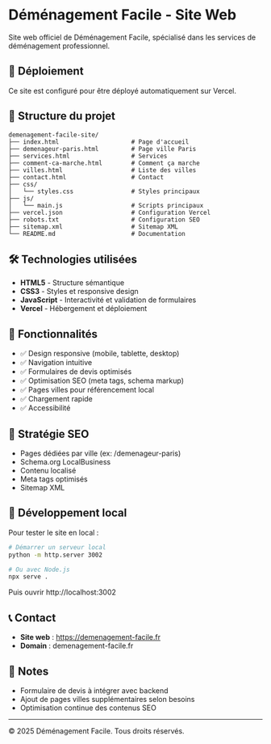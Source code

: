# Déménagement Facile - Site Web

Site web officiel de Déménagement Facile, spécialisé dans les services de déménagement professionnel.

## 🚀 Déploiement

Ce site est configuré pour être déployé automatiquement sur Vercel.

## 📁 Structure du projet

```
demenagement-facile-site/
├── index.html                    # Page d'accueil
├── demenageur-paris.html         # Page ville Paris
├── services.html                 # Services
├── comment-ca-marche.html        # Comment ça marche
├── villes.html                   # Liste des villes
├── contact.html                  # Contact
├── css/
│   └── styles.css                # Styles principaux
├── js/
│   └── main.js                   # Scripts principaux
├── vercel.json                   # Configuration Vercel
├── robots.txt                    # Configuration SEO
├── sitemap.xml                   # Sitemap XML
└── README.md                     # Documentation
```

## 🛠️ Technologies utilisées

- **HTML5** - Structure sémantique
- **CSS3** - Styles et responsive design
- **JavaScript** - Interactivité et validation de formulaires
- **Vercel** - Hébergement et déploiement

## 📱 Fonctionnalités

- ✅ Design responsive (mobile, tablette, desktop)
- ✅ Navigation intuitive
- ✅ Formulaires de devis optimisés
- ✅ Optimisation SEO (meta tags, schema markup)
- ✅ Pages villes pour référencement local
- ✅ Chargement rapide
- ✅ Accessibilité

## 🎯 Stratégie SEO

- Pages dédiées par ville (ex: /demenageur-paris)
- Schema.org LocalBusiness
- Contenu localisé
- Meta tags optimisés
- Sitemap XML

## 🔧 Développement local

Pour tester le site en local :

```bash
# Démarrer un serveur local
python -m http.server 3002

# Ou avec Node.js
npx serve .
```

Puis ouvrir http://localhost:3002

## 📞 Contact

- **Site web** : https://demenagement-facile.fr
- **Domain** : demenagement-facile.fr

## 📝 Notes

- Formulaire de devis à intégrer avec backend
- Ajout de pages villes supplémentaires selon besoins
- Optimisation continue des contenus SEO

---

© 2025 Déménagement Facile. Tous droits réservés.
